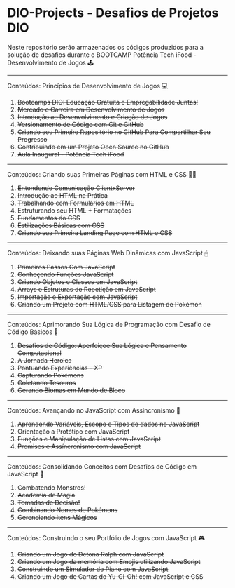 # DIO-Projects - Desafios de Projetos DIO

Neste repositório serão armazenados os códigos produzidos para a solução de desafios durante o BOOTCAMP Potência Tech iFood - Desenvolvimento de Jogos 🕹

---
Conteúdos: Princípios de Desenvolvimento de Jogos 💻

1. <s>Bootcamps DIO: Educação Gratuita e Empregabilidade Juntas!</s>
2. <s>Mercado e Carreira em Desenvolvimento de Jogos</s>
3. <s>Introdução ao Desenvolvimento e Criação de Jogos</s>
4. <s>Versionamento de Código com Git e GitHub</s>
5. <s>Criando seu Primeiro Repositório no GitHub Para Compartilhar Seu Progresso</s>
6. <s>Contribuindo em um Projeto Open Source no GitHub</s>
7. <s>Aula Inaugural - Potência Tech iFood</s>

---
Conteúdos: Criando suas Primeiras Páginas com HTML e CSS 👩‍💻

1. <s>Entendendo Comunicação ClientxServer</s>
2. <s>Introdução ao HTML na Prática</s>
3. <s>Trabalhando com Formulários em HTML</s>
4. <s>Estruturando seu HTML + Formatações</s>
5. <s>Fundamentos do CSS</s>
6. <s>Estilizações Básicas com CSS</s>
7. <s>Criando sua Primeira Landing Page com HTML e CSS</s>

---
Conteúdos: Deixando suas Páginas Web Dinâmicas com JavaScript 🖱

1. <s>Primeiros Passos Com JavaScript</s>
2. <s>Conheçendo Funções JavaScript</s>
3. <s>Criando Objetos e Classes em JavaScript</s>
4. <s>Arrays e Estruturas de Repetição em JavaScript</s>
5. <s>Importação e Exportação com JavaScript</s>
6. <s>Criando um Projeto com HTML/CSS para Listagem de Pokémon</s>

---
Conteúdos: Aprimorando Sua Lógica de Programação com Desafio de Código Básicos 📘

1. <s>Desafios de Código: Aperfeiçoe Sua Lógica e Pensamento Computacional</s>
2. <s>A Jornada Heroica</s>
3. <s>Pontuando Experiências - XP</s>
4. <s>Capturando Pokémons</s>
5. <s>Coletando Tesouros</s>
6. <s>Gerando Biomas em Mundo de Bloco</s>

---
Conteúdos: Avançando no JavaScript com Assíncronismo 🚀

1. <s>Aprendendo Variáveis, Escopo e Tipos de dados no JavaScript</s>
2. <s>Orientação a Protótipo com JavaScript</s>
3. <s>Funções e Manipulação de Listas com JavaScript</s>
4. <s>Promises e Assíncronismo com JavaScript</s>

---
Conteúdos: Consolidando Conceitos com Desafios de Código em JavaScript 📗

1. <s>Combatendo Monstros!</s>
2. <s>Academia de Magia</s>
3. <s>Tomadas de Decisão!</s>
4. <s>Combinando Nomes de Pokémons</s>
5. <s>Gerenciando Itens Mágicos</s>

---
Conteúdos: Construindo o seu Portfólio de Jogos com JavaScript 🎮

1. <s>Criando um Jogo do Detona Ralph com JavaScript</s>
2. <s>Criando um Jogo da memória com Emojis utilizando JavaScript</s>
3. <s>Construindo um Simulador de Piano com JavaScript</s>
4. <s>Criando um Jogo de Cartas do Yu-Gi-Oh! com JavaScript e CSS</s>
